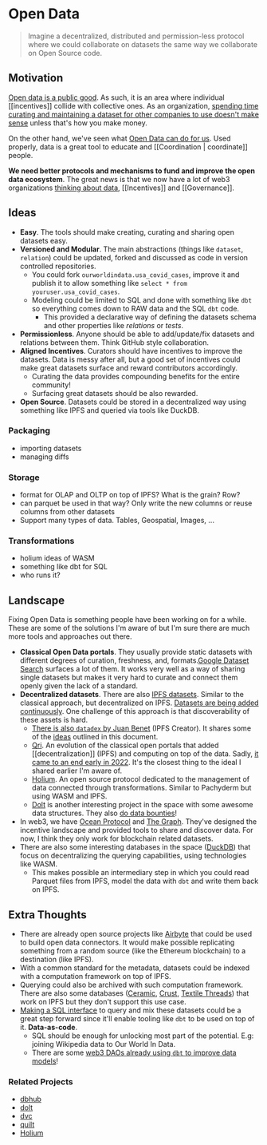 # Open Data

> Imagine a decentralized, distributed and permission-less protocol where we could collaborate on datasets the same way we collaborate on Open Source code.

## Motivation
[Open data is a public good](https://en.wikipedia.org/wiki/Open_data#Open_Data_as_commons). As such, it is an area where individual [[incentives]] collide with collective ones. As an organization, [spending time curating and maintaining a dataset for other companies to use doesn't make sense](https://en.wikipedia.org/wiki/Economics_of_open_data) unless that's how you make money.

On the other hand, we've seen what [Open Data can do for us](https://ourworldindata.org/). Used properly, data is a great tool to educate and [[Coordination | coordinate]] people.

**We need better protocols and mechanisms to fund and improve the open data ecosystem**. The great news is that we now have a lot of web3 organizations [thinking about data](https://docs.indexcoop.com/our-products/data-economy-index-data), [[Incentives]] and [[Governance]].

## Ideas
- **Easy**. The tools should make creating, curating and sharing open datasets easy.
- **Versioned and Modular**. The main abstractions (things like `dataset`, `relation`) could be updated, forked and discussed as code in version controlled repositories.
	- You could fork `ourworldindata.usa_covid_cases`, improve it and publish it to allow something like `select * from youruser.usa_covid_cases`.
	- Modeling could be limited to SQL and done with something like `dbt` so everything comes down to RAW data and the SQL `dbt` code.
		- This provided a declarative way of defining the datasets schema and other properties like _relations_ or _tests_.
- **Permissionless**. Anyone should be able to add/update/fix datasets and relations between them. Think GitHub style collaboration.
- **Aligned Incentives**. Curators should have incentives to improve the datasets. Data is messy after all, but a good set of incentives could make great datasets surface and reward contributors accordingly.
	- Curating the data provides compounding benefits for the entire community!
	- Surfacing great datasets should be also rewarded.
- **Open Source**. Datasets could be stored in a decentralized way using something like IPFS and queried via tools like DuckDB.

### Packaging
- importing datasets
- managing diffs

### Storage
- format for OLAP and OLTP on top of IPFS? What is the grain? Row?
- can parquet be used in that way? Only write the new columns or reuse columns from other datasets
- Support many types of data. Tables, Geospatial, Images, ...

### Transformations
- holium ideas of WASM
- something like dbt for SQL
- who runs it?

## Landscape

Fixing Open Data is something people have been working on for a while. These are some of the solutions I'm aware of but I'm sure there are much more tools and approaches out there.

- **Classical Open Data portals**. They usually provide static datasets with different degrees of curation, freshness, and, formats.[Google Dataset Search](https://datasetsearch.research.google.com/search?query=coronavirus%20covid-19&docid=L2cvMTFtX2pzNTN5OQ%3D%3D) surfaces a lot of them.  It works very well as a way of sharing single datasets but makes it very hard to curate and connect them openly given the lack of a standard.
- **Decentralized datasets**. There are also [IPFS datasets](https://awesome.ipfs.io/datasets/). Similar to the classical approach, but decentralized on IPFS. [Datasets are being added continuously](https://youtu.be/-9rKtrwMkG0?t=638). One challenge of this approach is that discoverability of these assets is hard.
	- [There is also `datadex` by Juan Benet](https://juan.benet.ai/blog/2014-03-11-discussion-scienceexchange/) (IPFS Creator). It shares some of the  [ideas](https://github.com/jbenet/data/blob/master/dev/designdoc.md) outlined in this document.
	- [Qri](https://qri.io/). An evolution of the classical open portals that added [[decentralization]] (IPFS) and computing on top of the data. Sadly, [it came to an end early in 2022](https://qri.io/winding_down). It's the closest thing to the ideal I shared earlier I'm aware of.
	- [Holium](https://docs.holium.org/). An open source protocol dedicated to the management of data connected through transformations. Similar to Pachyderm but using WASM and IPFS.
	- [Dolt](https://docs.dolthub.com/) is another interesting project in the space with some awesome data structures. They also [do data bounties](https://www.dolthub.com/repositories/dolthub/us-businesses)!
- In web3, we have [Ocean Protocol](https://oceanprotocol.com/) and [The Graph](https://thegraph.com/). They've designed the incentive landscape and provided tools to share and discover data. For now, I think they only work for blockchain related datasets.
- There are also some interesting databases in the space ([DuckDB](https://duckdb.org/)) that focus on decentralizing the querying capabilities, using technologies like WASM.
	- This makes possible an intermediary step in which you could read Parquet files from IPFS, model the data with `dbt` and write them back on IPFS.

## Extra Thoughts
- There are already open source projects like [Airbyte](https://airbyte.com/) that could be used to build open data connectors. It would make possible replicating something from a random source (like the Ethereum blockchain) to a destination (like IPFS).
- With a common standard for the metadata, datasets could be indexed with a computation framework on top of IPFS.
- Querying could also be archived with such computation framework. There are also some databases ([Ceramic](https://ceramic.network/), [Crust](https://www.crust.network/), [Textile Threads](https://github.com/textileio/go-threads)) that work on IPFS but they don't support this use case.
- [Making a SQL interface](https://twitter.com/josephjacks_/status/1492931290416365568) to query and mix these datasets could be a great step forward since it'll enable tooling like `dbt` to be used on top of it. **Data-as-code**.
	- SQL should be enough for unlocking most part of the potential. E.g: joining Wikipedia data to Our World In Data.
	- There are some [web3 DAOs already using `dbt` to improve data models](https://github.com/MetricsDAO/harmony_dbt/tree/main/models/metrics)!

### Related Projects
- [dbhub](https://dbhub.io/)
- [dolt](https://github.com/dolthub/dolt)
- [dvc](https://github.com/iterative/dvc)
- [quilt](https://github.com/quiltdata/quilt)
- [Holium](https://docs.holium.org/)